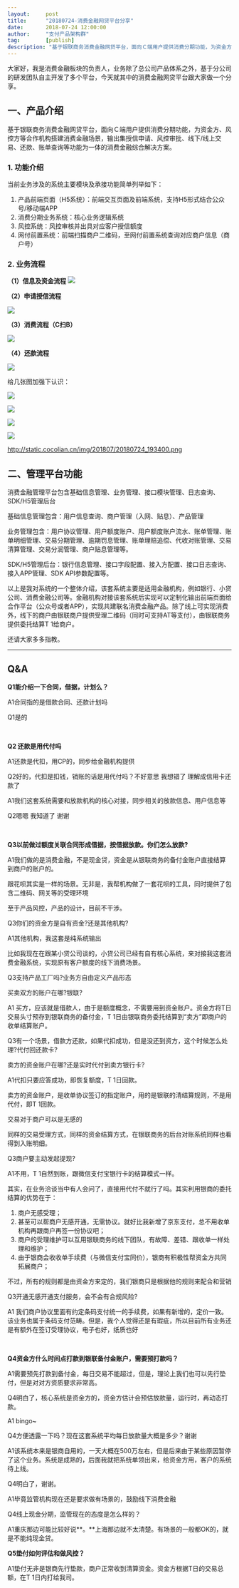 ```yaml
---  
layout:     post   
title:      "20180724-消费金融网贷平台分享"  
date:       2018-07-24 12:00:00  
author:     "支付产品架构群"  
tag:		[publish] 
description: "基于银联商务消费金融网贷平台，面向Ｃ端用户提供消费分期功能，为资金方、风控方等合作机构搭建消费金融场景，输出集授信申请、风控审批、线下/线上交易、还款、账单查询等功能为一体的消费金融综合解决方案。"
--- 
```




大家好，我是消费金融板块的负责人，业务除了总公司产品体系之外，基于分公司的研发团队自主开发了多个平台，今天就其中的消费金融网贷平台跟大家做一个分享。

## 一、产品介绍

基于银联商务消费金融网贷平台，面向Ｃ端用户提供消费分期功能，为资金方、风控方等合作机构搭建消费金融场景，输出集授信申请、风控审批、线下/线上交易、还款、账单查询等功能为一体的消费金融综合解决方案。

### 1. 功能介绍  

当前业务涉及的系统主要模块及承接功能简单列举如下：

1. 产品前端页面（H5系统）：前端交互页面及前端系统，支持H5形式结合公众号/移动端APP  
2. 消费分期业务系统：核心业务逻辑系统  
3. 风控系统：风控审核并出具对应客户授信额度  
4. 网付前置系统：前端扫描商户二维码，至网付前置系统查询对应商户信息（商户号）  

### 2. 业务流程

**（1）信息及资金流程**
![](http://static.cocolian.cn/img/201807/20180724_193118.png)

**（2）申请授信流程**

![](http://static.cocolian.cn/img/201807/20180724_193202.png)

**（3）消费流程（C扫B）**

![](http://static.cocolian.cn/img/201807/20180724_193237.png)

**（4）还款流程**

![](http://static.cocolian.cn/img/201807/20180724_193310.png)

给几张图加强下认识：

![](http://static.cocolian.cn/img/201807/20180724_193328.png)

![](http://static.cocolian.cn/img/201807/20180724_193337.png)

![](http://static.cocolian.cn/img/201807/20180724_193348.png)

![](http://static.cocolian.cn/img/201807/20180724_193352.png)

![]()http://static.cocolian.cn/img/201807/20180724_193400.png

## 二、管理平台功能

消费金融管理平台包含基础信息管理、业务管理、接口模块管理、日志查询、SDK/H5管理后台

基础信息管理包含：用户信息查询、商户管理（入网、贴息）、产品管理

业务管理包含：用户协议管理、用户额度账户、用户额度账户流水、账单管理、账单明细管理、交易分期管理、逾期罚息管理、账单理赔追偿、代收对账管理、交易清算管理、交易分润管理、商户贴息管理等。

SDK/H5管理后台：银行信息管理、接口字段配置、接入方配置、接口日志查询、接入APP管理、SDK
API参数配置等。

以上是我对系统的一个整体介绍，该套系统主要是适用金融机构，例如银行、小贷公司、消费金融公司等。金融机构对接该套系统后实现可以定制化输出前端页面给合作平台（公众号或者APP），实现共建联名消费金融产品。除了线上可实现消费外，线下的商户由银联商户提供受理二维码（同时可支持AT等支付），由银联商务提供委托结算T
1给商户。

还请大家多多指教。

--- 

## Q&A

**Q1能介绍一下合同，借据，计划么？**

A1合同指的是借款合同、还款计划吗

Q1是的

 

**Q2 还款是用代付吗**

A1还款是代扣，用CP的，同步给金融机构提供

Q2好的，代扣是扣钱，销账的话是用代付吗？不好意思 我想错了 理解成信用卡还款了

A1我们这套系统需要和放款机构的核心对接，同步相关的放款信息、用户信息等

Q2嗯嗯 我知道了 谢谢

 

**Q3以前做过额度关联合同形成借据，按借据放款。你们怎么放款?**

A1我们做的是消费金融，不是现金贷，资金是从银联商务的备付金账户直接结算到商户的账户的。

跟花呗其实是一样的场景。无非是，我帮机构做了一套花呗的工具，同时提供了包含二维码、网关等的受理环境

至于产品风控，产品的设计，目前不干涉。

Q3你们的资金方是自有资金?还是其他机构?

A1其他机构，我这套是纯系统输出

比如我现在在跟某小贷公司谈的，小贷公司已经有自有核心系统，来对接我这套消费金融系统，实现原有客户额度的线下消费场景。

Q3支持产品工厂吗?业务方自由定义产品形态

买卖双方的账户在哪?银联?

A1
买方，应该就是借款人，由于是额度概念，不需要用到资金账户。资金方将T日交易头寸预存到银联商务的备付金，T
1日由银联商务委托结算到“卖方”即商户的收单结算账户。

Q3有一个场景，借款方还款，如果代扣成功，但是没还到资方，这个时候怎么处理?代付回还款卡?

卖方的资金账户在哪?还是实时代付到卖方银行卡?

A1代扣只要应答成功，即恢复额度，T 1日回款。

卖方的资金账户，是收单协议签订的指定账户，用的是银联的清结算规则，不是用代付，即T
1回款。

交易对于商户可以是无感的

同样的交易受理方式，同样的资金结算方式，在银联商务的后台对账系统同样也看得到入账明细。

Q3商户要主动发起提现?

A1不用，T 1自然到账，跟微信支付宝银行卡的结算模式一样。

其实，在业务洽谈当中有人会问了，直接用代付不就行了吗。其实利用银商的委托结算的优势在于：
1. 商户无感受理；  
2. 甚至可以帮商户无感开通，无需协议。就好比我新增了京东支付，总不用收单机构再跟商户再签一份协议吧；
3. 商户的受理维护可以互用银联商务的线下团队，有故障、差错、跟收单一样处理和维护；  
4. 由于银商会收收单手续费（与微信支付宝同价），银商有积极性帮资金方共同拓展商户；  

不过，所有的规则都是由资金方来定的，我们银商只是根据他的规则来配合和营销

Q3开通无感开通支付服务，会不会有合规风险?

A1
我们商户协议里面有约定条码支付统一的手续费，如果有新增的，定价一致。该业务也属于条码支付范畴。但是，我个人觉得还是有瑕疵，所以目前所有业务还是有额外在签订受理协议，电子也好，纸质也好

 

**Q4资金方什么时间点打款到银联备付金账户，需要预打款吗？**

A1需要预先打款到备付金，每日交易不能超过，但是，理论上我们也可以先行垫付，但是对对方资质要求非常高。

Q4明白了，核心系统是资金方的，资金方估计会预估放款量，运行时，再动态打款。

A1 bingo\~

Q4方便透露一下吗？现在这套系统平均每日放款量大概是多少？谢谢

A1该系统本来是银商自用的，一天大概在500万左右，但是后来由于某些原因暂停了这个业务。系统是成熟的，后面我就把系统单领出来，给资金方用，客户的系统待上线。

Q4明白了，谢谢。

A1毕竟监管机构现在还是要求做有场景的，鼓励线下消费金融

Q4线上现金分期，监管现在的态度是怎么样的？

A1重庆那边可能比较好说**。**上海那边就不太清楚。有场景的一般都OK的，就是不能纯现金贷。


**Q5垫付如何评估和做风控？**

A1垫付无非是银商先行垫款，商户正常收到清算资金。资金方根据T日的交易总额，在T
1日内打给我司。

 

 
